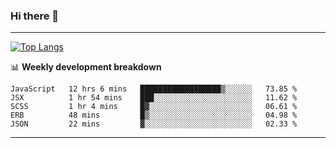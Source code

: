 ### Hi there 👋

-------
[![Top Langs](https://github-readme-stats.vercel.app/api/top-langs/?username=ashish-r)](https://github.com/anuraghazra/github-readme-stats)

📊 **Weekly development breakdown**
<!--START_SECTION:waka-->
```text
JavaScript   12 hrs 6 mins   ██████████████████▒░░░░░░   73.85 % 
JSX          1 hr 54 mins    ███░░░░░░░░░░░░░░░░░░░░░░   11.62 % 
SCSS         1 hr 4 mins     █▓░░░░░░░░░░░░░░░░░░░░░░░   06.61 % 
ERB          48 mins         █▒░░░░░░░░░░░░░░░░░░░░░░░   04.98 % 
JSON         22 mins         ▓░░░░░░░░░░░░░░░░░░░░░░░░   02.33 % 
```
<!--END_SECTION:waka-->
-------

<!--
**ashish-r/ashish-r** is a ✨ _special_ ✨ repository because its `README.md` (this file) appears on your GitHub profile.

Here are some ideas to get you started:

- 🔭 I’m currently working on ...
- 🌱 I’m currently learning ...
- 👯 I’m looking to collaborate on ...
- 🤔 I’m looking for help with ...
- 💬 Ask me about ...
- 📫 How to reach me: ...
- 😄 Pronouns: ...
- ⚡ Fun fact: ...
-->
